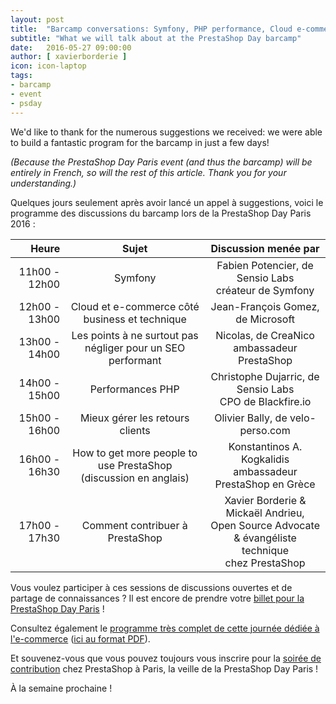 ```yaml
---
layout: post
title:  "Barcamp conversations: Symfony, PHP performance, Cloud e-commerce, SEO, Customer Returns and more!"
subtitle: "What we will talk about at the PrestaShop Day barcamp"
date:   2016-05-27 09:00:00
author: [ xavierborderie ]
icon: icon-laptop
tags:
- barcamp
- event
- psday
---
```


We'd like to thank for the numerous suggestions we received: we were able to build a fantastic program for the barcamp in just a few days!

<i>(Because the PrestaShop Day Paris event (and thus the barcamp) will be entirely in French, so will the rest of this article. Thank you for your understanding.)</i>

Quelques jours seulement après avoir lancé un appel à suggestions, voici le programme des discussions du barcamp lors de la PrestaShop Day Paris 2016 :

|         Heure |                            Sujet                            |                                    Discussion menée par                                   |
|--------------:|:-----------------------------------------------------------:|:-----------------------------------------------------------------------------------------:|
| 11h00 - 12h00 |                           Symfony                           |                    Fabien Potencier, de Sensio Labs<br/>créateur de Symfony                   |
| 12h00 - 13h00 |        Cloud et e-commerce côté business et technique       |                             Jean-François Gomez, de Microsoft                             |
| 13h00 - 14h00 | Les points à ne surtout pas négliger pour un SEO performant |                        Nicolas, de CreaNico<br/>ambassadeur PrestaShop                       |
| 14h00 - 15h00 |                       Performances PHP                      |                  Christophe Dujarric, de Sensio Labs<br/>CPO de Blackfire.io                  |
| 15h00 - 16h00 |               Mieux gérer les retours clients               |                              Olivier Bally, de velo-perso.com                             |
| 16h00 - 16h30 |         How to get more people to use PrestaShop<br/>(discussion en anglais)            |                  Konstantinos A. Kogkalidis<br/>ambassadeur PrestaShop en Grèce              |
| 17h00 - 17h30 |               Comment contribuer à PrestaShop               | Xavier Borderie & Mickaël Andrieu, <br/>Open Source Advocate & évangéliste technique<br/>chez PrestaShop |

Vous voulez participer à ces sessions de discussions ouvertes et de partage de connaissances ? Il est encore de prendre votre [billet pour la PrestaShop Day Paris](http://www.eventbrite.com/e/billets-prestashop-day-paris-24083434200?aff=Build) !

Consultez également le [programme très complet de cette journée dédiée à l'e-commerce](http://www.prestashopday.com/) ([ici au format PDF](http://www.prestashopday.com/wp-content/uploads/pdf/Plan_programme_2016.pdf)).

Et souvenez-vous que vous pouvez toujours vous inscrire pour la [soirée de contribution](http://build.prestashop.com/news/contributor-night-barcamp-prestashop-day/) chez PrestaShop à Paris, la veille de la PrestaShop Day Paris !

À la semaine prochaine !
